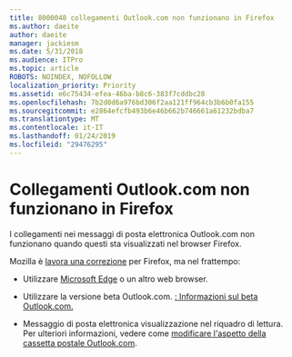 ```yaml
---
title: 8000048 collegamenti Outlook.com non funzionano in Firefox
ms.author: daeite
author: daeite
manager: jackiesm
ms.date: 5/31/2018
ms.audience: ITPro
ms.topic: article
ROBOTS: NOINDEX, NOFOLLOW
localization_priority: Priority
ms.assetid: e6c75434-efea-46ba-b8c6-383f7cddbc28
ms.openlocfilehash: 7b2d0d6a976bd306f2aa121ff964cb3b6b0fa155
ms.sourcegitcommit: e2864efcfb493b6e46b662b746661a61232bdba7
ms.translationtype: MT
ms.contentlocale: it-IT
ms.lasthandoff: 01/24/2019
ms.locfileid: "29476295"
---
```

# <a name="links-in-outlookcom-dont-work-in-firefox"></a>Collegamenti Outlook.com non funzionano in Firefox

I collegamenti nei messaggi di posta elettronica Outlook.com non funzionano quando questi sta visualizzati nel browser Firefox.
  
Mozilla è [lavora una correzione](https://go.microsoft.com/fwlink/p/?linkid=2001502&amp;clcid=0x409) per Firefox, ma nel frattempo: 
  
- Utilizzare [Microsoft Edge](https://go.microsoft.com/fwlink/p/?linkid=2001503&amp;clcid=0x409) o un altro web browser. 
    
- Utilizzare la versione beta Outlook.com. [: Informazioni sul beta Outlook.com.](https://go.microsoft.com/fwlink/p/?linkid=874356&amp;clcid=0x409)
    
- Messaggio di posta elettronica visualizzazione nel riquadro di lettura. Per ulteriori informazioni, vedere come [modificare l'aspetto della cassetta postale Outlook.com](https://go.microsoft.com/fwlink/p/?linkid=2001401&amp;clcid=0x409).
    

